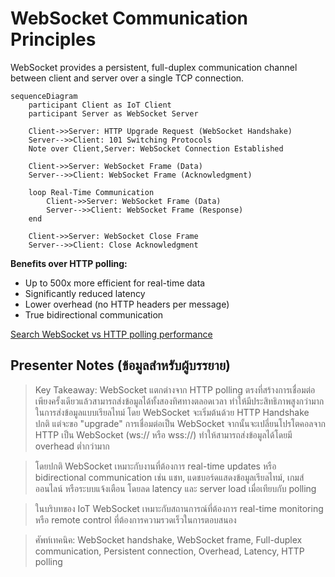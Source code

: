 # WebSocket Communication Principles

WebSocket provides a persistent, full-duplex communication channel between client and server over a single TCP connection.

```mermaid
sequenceDiagram
    participant Client as IoT Client
    participant Server as WebSocket Server
    
    Client->>Server: HTTP Upgrade Request (WebSocket Handshake)
    Server-->>Client: 101 Switching Protocols
    Note over Client,Server: WebSocket Connection Established
    
    Client->>Server: WebSocket Frame (Data)
    Server-->>Client: WebSocket Frame (Acknowledgment)
    
    loop Real-Time Communication
        Client->>Server: WebSocket Frame (Data)
        Server-->>Client: WebSocket Frame (Response)
    end
    
    Client->>Server: WebSocket Close Frame
    Server-->>Client: Close Acknowledgment
```

**Benefits over HTTP polling:**
- Up to 500x more efficient for real-time data
- Significantly reduced latency
- Lower overhead (no HTTP headers per message)
- True bidirectional communication

[Search WebSocket vs HTTP polling performance](https://www.google.com/search?q=WebSocket+vs+HTTP+polling+performance+comparison)

## Presenter Notes (ข้อมูลสำหรับผู้บรรยาย)

> Key Takeaway: WebSocket แตกต่างจาก HTTP polling ตรงที่สร้างการเชื่อมต่อเพียงครั้งเดียวแล้วสามารถส่งข้อมูลได้ทั้งสองทิศทางตลอดเวลา ทำให้มีประสิทธิภาพสูงกว่ามากในการส่งข้อมูลแบบเรียลไทม์ โดย WebSocket จะเริ่มต้นด้วย HTTP Handshake ปกติ แต่จะขอ "upgrade" การเชื่อมต่อเป็น WebSocket จากนั้นจะเปลี่ยนโปรโตคอลจาก HTTP เป็น WebSocket (ws:// หรือ wss://) ทำให้สามารถส่งข้อมูลได้โดยมี overhead ต่ำกว่ามาก

> โดยปกติ WebSocket เหมาะกับงานที่ต้องการ real-time updates หรือ bidirectional communication เช่น แชท, แดชบอร์ดแสดงข้อมูลเรียลไทม์, เกมส์ออนไลน์ หรือระบบแจ้งเตือน โดยลด latency และ server load เมื่อเทียบกับ polling

> ในบริบทของ IoT WebSocket เหมาะกับสถานการณ์ที่ต้องการ real-time monitoring หรือ remote control ที่ต้องการความรวดเร็วในการตอบสนอง

> ศัพท์เทคนิค: WebSocket handshake, WebSocket frame, Full-duplex communication, Persistent connection, Overhead, Latency, HTTP polling
